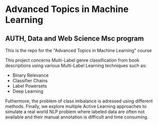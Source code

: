 # Advanced Topics in Machine Learning
## AUTH, Data and Web Science Msc program

This is the repo for the "Advanced Topics in Machine Learning" course

This project concerns Multi-Label genre classification from book descriptions using various Multi-Label Learning techniques such as:
- Binary Relevance
- Classifier Chains
- Label Powersets
- Deep Learning

Futhermore, the problem of class imbalance is adressed using different methods.
Finally, we explore multiple Active Learning approaches to simulate a real world NLP problem where labeled data are often not available and their manual annotation is difficult and time consuming.
